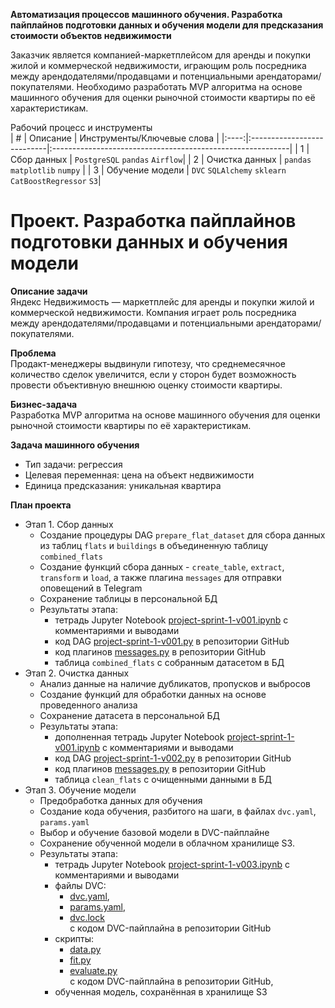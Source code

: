 **Автоматизация процессов машинного обучения. Разработка пайплайнов подготовки данных и обучения модели для предсказания стоимости объектов недвижимости**

Заказчик является компанией-маркетплейсом для аренды и покупки жилой и коммерческой недвижимости, играющим роль посредника между арендодателями/продавцами и потенциальными арендаторами/покупателями. Необходимо разработать MVP алгоритма на основе машинного обучения для оценки рыночной стоимости квартиры по её характеристикам.

Рабочий процесс и инструменты  
| # | Описание | Инструменты/Ключевые слова |
|:----:|:---------------------------|:-----------------------------------------------------------|
| 1 | Сбор данных | `PostgreSQL` `pandas` `Airflow`|
| 2 | Очистка данных | `pandas` `matplotlib` `numpy` |
| 3 | Обучение модели | `DVC` `SQLAlchemy` `sklearn` `CatBoostRegressor` `S3`|


# Проект. Разработка пайплайнов подготовки данных и обучения модели

**Описание задачи**    
Яндекс Недвижимость — маркетплейс для аренды и покупки жилой и коммерческой недвижимости. Компания играет роль посредника между арендодателями/продавцами и потенциальными арендаторами/покупателями. 

**Проблема**    
Продакт-менеджеры выдвинули гипотезу, что среднемесячное количество сделок увеличится, если у сторон будет возможность провести объективную внешнюю оценку стоимости квартиры. 

**Бизнес-задача**    
Разработка MVP алгоритма на основе машинного обучения для оценки рыночной стоимости квартиры по её характеристикам.

**Задача машинного обучения**
- Тип задачи: регрессия
- Целевая переменная: цена на объект недвижимости
- Единица предсказания: уникальная квартира

**План проекта**
- Этап 1. Сбор данных
    - Создание процедуры DAG `prepare_flat_dataset` для сбора данных из таблиц `flats` и `buildings` в объединенную таблицу `combined_flats`
    - Создание функций сбора данных - `create_table`, `extract`, `transform` и `load`, а также плагина `messages` для отправки оповещений в Telegram
    - Сохранение таблицы в персональной БД
    - Результаты этапа:
        - тетрадь Jupyter Notebook [project-sprint-1-v001.ipynb](./part1_airlfow/project-sprint-1-v001.ipynb) с комментариями и выводами
        - код DAG [project-sprint-1-v001.py](./part1_airlfow/project-sprint-1-v001.py) в репозитории GitHub 
        - код плагинов [messages.py](./part1_airlfow/steps/messages.py) в репозитории GitHub 
        - таблица `combined_flats` с собранным датасетом в БД
- Этап 2. Очистка данных
    - Анализ данные на наличие дубликатов, пропусков и выбросов
    - Создание функций для обработки данных на основе проведенного анализа
    - Сохранение датасета в персональной БД
    - Результаты этапа:
        - дополненная тетрадь Jupyter Notebook [project-sprint-1-v001.ipynb](./part1_airlfow/project-sprint-1-v001.ipynb) с комментариями и выводами
        - код DAG [project-sprint-1-v002.py](./part1_airlfow/project-sprint-1-v002.py) в репозитории GitHub 
        - код плагинов [messages.py](./part1_airlfow/steps/messages.py) в репозитории GitHub 
        - таблица `clean_flats` с очищенными данными в БД
- Этап 3. Обучение модели
    - Предобработка данных для обучения
    - Создание кода обучения, разбитого на шаги, в файлах `dvc.yaml`, `params.yaml`
    - Выбор и обучение базовой модели в DVC-пайплайне 
    - Сохранение обученной модели в облачном хранилище S3.
    - Результаты этапа: 
        - тетрадь Jupyter Notebook [project-sprint-1-v003.ipynb](./part2_dvc/notebooks/project-sprint-1-v003.ipynb) с комментариями и выводами
        - файлы DVC:   
            - [dvc.yaml](./part2_dvc/dvc.yaml), 
            - [params.yaml](./part2_dvc/params.yaml), 
            - [dvc.lock](./part2_dvc/dvc.lock)    
            с кодом DVC-пайплайна в репозитории GitHub
        - скрипты:  
            - [data.py](./part2_dvc/scripts/data.py)
            - [fit.py](./part2_dvc/scripts/fit.py)
            - [evaluate.py](./part2_dvc/scripts/evaluate.py)    
             с кодом DVC-пайплайна в репозитории GitHub,
        - обученная модель, сохранённая в хранилище S3